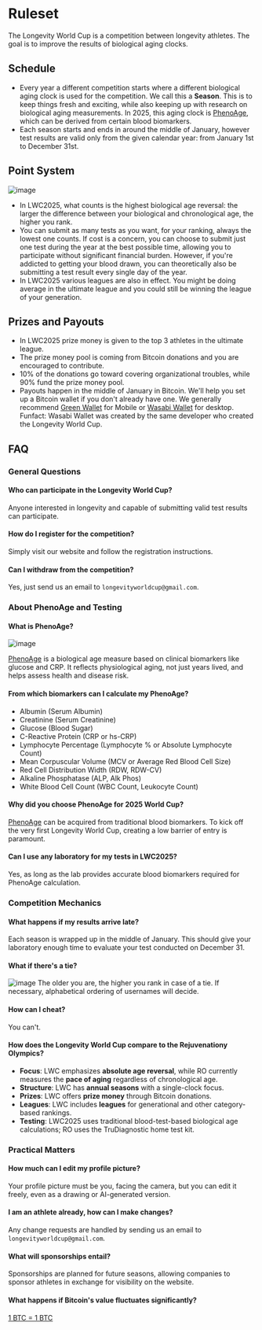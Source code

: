 # Ruleset
The Longevity World Cup is a competition between longevity athletes. The goal is to improve the results of biological aging clocks.

## Schedule
- Every year a different competition starts where a different biological aging clock is used for the competition. We call this a **Season**. This is to keep things fresh and exciting, while also keeping up with research on biological aging measurements. In 2025, this aging clock is [PhenoAge](https://pmc.ncbi.nlm.nih.gov/articles/PMC5940111/pdf/aging-10-101414.pdf), which can be derived from certain blood biomarkers.
- Each season starts and ends in around the middle of January, however test results are valid only from the given calendar year: from January 1st to December 31st.

## Point System

![image](https://github.com/user-attachments/assets/1e96c074-4409-42f8-a686-908c01473c7a)


- In LWC2025, what counts is the highest biological age reversal: the larger the difference between your biological and chronological age, the higher you rank.
- You can submit as many tests as you want, for your ranking, always the lowest one counts. If cost is a concern, you can choose to submit just one test during the year at the best possible time, allowing you to participate without significant financial burden. However, if you're addicted to getting your blood drawn, you can theoretically also be submitting a test result every single day of the year.
- In LWC2025 various leagues are also in effect. You might be doing average in the ultimate league and you could still be winning the league of your generation.

## Prizes and Payouts
- In LWC2025 prize money is given to the top 3 athletes in the ultimate league.
- The prize money pool is coming from Bitcoin donations and you are encouraged to contribute.
- 10% of the donations go toward covering organizational troubles, while 90% fund the prize money pool.
- Payouts happen in the middle of January in Bitcoin. We'll help you set up a Bitcoin wallet if you don't already have one. We generally recommend [Green Wallet](https://blockstream.com/green/) for Mobile or [Wasabi Wallet](https://wasabiwallet.io/) for desktop. Funfact: Wasabi Wallet was created by the same developer who created the Longevity World Cup.

## FAQ

### General Questions
#### Who can participate in the Longevity World Cup? 
Anyone interested in longevity and capable of submitting valid test results can participate.

#### How do I register for the competition?
Simply visit our website and follow the registration instructions.

#### Can I withdraw from the competition?
Yes, just send us an email to `longevityworldcup@gmail.com`.

### About PhenoAge and Testing
#### What is PhenoAge? 

![image](https://github.com/user-attachments/assets/4770485d-440c-4ce6-be6a-b547798696c3)


[PhenoAge](https://pmc.ncbi.nlm.nih.gov/articles/PMC5940111/pdf/aging-10-101414.pdf) is a biological age measure based on clinical biomarkers like glucose and CRP. It reflects physiological aging, not just years lived, and helps assess health and disease risk.

#### From which biomarkers can I calculate my PhenoAge?
- Albumin (Serum Albumin)  
- Creatinine (Serum Creatinine)  
- Glucose (Blood Sugar)  
- C-Reactive Protein (CRP or hs-CRP)  
- Lymphocyte Percentage (Lymphocyte % or Absolute Lymphocyte Count)  
- Mean Corpuscular Volume (MCV or Average Red Blood Cell Size)  
- Red Cell Distribution Width (RDW, RDW-CV)  
- Alkaline Phosphatase (ALP, Alk Phos)  
- White Blood Cell Count (WBC Count, Leukocyte Count)  

#### Why did you choose PhenoAge for 2025 World Cup?
[PhenoAge](https://pmc.ncbi.nlm.nih.gov/articles/PMC5940111/pdf/aging-10-101414.pdf) can be acquired from traditional blood biomarkers. To kick off the very first Longevity World Cup, creating a low barrier of entry is paramount.

#### Can I use any laboratory for my tests in LWC2025?
Yes, as long as the lab provides accurate blood biomarkers required for PhenoAge calculation.

### Competition Mechanics
#### What happens if my results arrive late?
Each season is wrapped up in the middle of January. This should give your laboratory enough time to evaluate your test conducted on December 31.

#### What if there's a tie?
![image](https://github.com/user-attachments/assets/5cbab5fd-7d07-478d-b90b-6c90f5c53f69)
The older you are, the higher you rank in case of a tie. If necessary, alphabetical ordering of usernames will decide.  

#### How can I cheat?
You can't. 

#### How does the Longevity World Cup compare to the Rejuvenationy Olympics?
- **Focus**: LWC emphasizes **absolute age reversal**, while RO currently measures the **pace of aging** regardless of chronological age.  
- **Structure**: LWC has **annual seasons** with a single-clock focus.  
- **Prizes**: LWC offers **prize money** through Bitcoin donations.  
- **Leagues**: LWC includes **leagues** for generational and other category-based rankings.  
- **Testing**: LWC2025 uses traditional blood-test-based biological age calculations; RO uses the TruDiagnostic home test kit.

### Practical Matters
#### How much can I edit my profile picture?
Your profile picture must be you, facing the camera, but you can edit it freely, even as a drawing or AI-generated version.

#### I am an athlete already, how can I make changes?
Any change requests are handled by sending us an email to `longevityworldcup@gmail.com`.

#### What will sponsorships entail?
Sponsorships are planned for future seasons, allowing companies to sponsor athletes in exchange for visibility on the website.

#### What happens if Bitcoin's value fluctuates significantly?
[1 BTC = 1 BTC](https://old.reddit.com/r/Bitcoin/comments/w1di0k/please_understand_what_1_btc_1_btc_really_means/)


